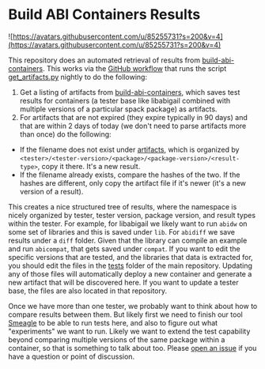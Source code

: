 # Build ABI Containers Results

![https://avatars.githubusercontent.com/u/85255731?s=200&v=4](https://avatars.githubusercontent.com/u/85255731?s=200&v=4)

This repository does an automated retrieval of results from [build-abi-containers](https://github.com/buildsi/build-abi-containers).
This works via the [GitHub workflow](.github/workflows/artifacts.yml) that runs
the script [get_artifacts.py](get_artifacts.py) nightly to do the following:

1. Get a listing of artifacts from [build-abi-containers](https://github.com/builsi/build-abi-containers), which saves test results for containers (a tester base like libabigail combined with multiple versions of a particular spack package) as artifacts.
2. For artifacts that are not expired (they expire typically in 90 days) and that are within 2 days of today (we don't need to parse artifacts more than once) do the following:
 - If the filename does not exist under [artifacts](artifacts), which is organized by `<tester>/<tester-version>/<package>/<package-version>/<result-type>`, copy it there. It's a new result.
 - If the filename already exists, compare the hashes of the two. If the hashes are different, only copy the artifact file if it's newer (it's a new version of a result).

This creates a nice structured tree of results, where the namespace is nicely organized
by tester, tester version, package version, and result types within the tester. For example, for libabigail
we likely want to run `abidw` on some set of libraries and this is saved under `lib`. For
`abidiff` we save results under a `diff` folder. Given that the library can compile an example
and run `abicompat`, that gets saved under `compat`. If you want to edit the specific versions
that are tested, and the libraries that data is extracted for, you should edit the files
in the [tests](https://github.com/buildsi/build-abi-containers/tree/main/tests) folder of the
main repository. Updating any of those files will automatically deploy a new container and generate
a new artifact that will be discovered here. If you want to update a tester base, the files
are also located in that repository.

Once we have more than one tester, we probably want to think about how to compare results between them.
But likely first we need to finish our tool [Smeagle](https://github.com/buildsi/Smeagle) to be able
to run tests here, and also to figure out what "experiments" we want to run. Likely we want
to extend the test capability beyond comparing multiple versions of the same package within
a container, so that is something to talk about too. Please [open an issue](https://github.com/buildsi/build-abi-containers-results/issues)
if you have a question or point of discussion. 
